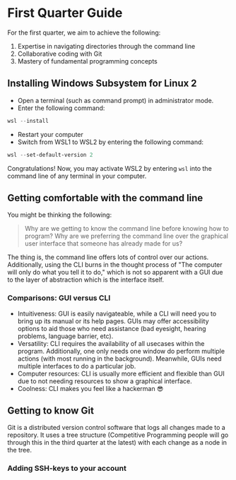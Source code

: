 # First Quarter Guide

For the first quarter, we aim to achieve the following:

1. Expertise in navigating directories through the command line
2. Collaborative coding with Git
3. Mastery of fundamental programming concepts

## Installing Windows Subsystem for Linux 2

- Open a terminal (such as command prompt) in administrator mode.
- Enter the following command:

```powershell
wsl --install
```

- Restart your computer
- Switch from WSL1 to WSL2 by entering the following command:

```powershell
wsl --set-default-version 2
```

Congratulations! Now, you may activate WSL2 by entering `wsl` into the command line of any terminal in your computer.

## Getting comfortable with the command line

You might be thinking the following:

> Why are we getting to know the command line before knowing how to program?
> Why are we preferring the command line over the graphical user interface that someone has already made for us?

The thing is, the command line offers lots of control over our actions. Additionally, using the CLI burns in the thought process of "The computer will only do what you tell it to do," which is not so apparent with a GUI due to the layer of abstraction which is the interface itself.

### Comparisons: GUI versus CLI

- Intuitiveness: GUI is easily navigateable, while a CLI will need you to bring up its manual or its help pages. GUIs may offer accessibility options to aid those who need assistance (bad eyesight, hearing problems, language barrier, etc).
- Versatility: CLI requires the availability of all usecases within the program. Additionally, one only needs one window do perform multiple actions (with most running in the background). Meanwhile, GUIs need multiple interfaces to do a particular job.
- Computer resources: CLI is usually more efficient and flexible than GUI due to not needing resources to show a graphical interface.
- Coolness: CLI makes you feel like a hackerman 😎

## Getting to know Git

Git is a distributed version control software that logs all changes made to a repository. It uses a tree structure (Competitive Programming people will go through this in the third quarter at the latest) with each change as a node in the tree.

### Adding SSH-keys to your account
